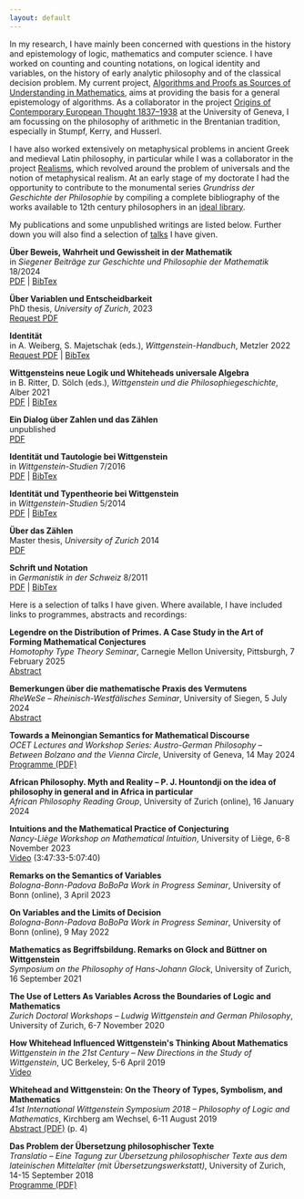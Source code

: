 ```yaml
---
layout: default
---
```


In my research, I have mainly been concerned with questions in the history and epistemology
of logic, mathematics and computer science.
I have worked on counting and counting notations, on logical identity and variables,
on the history of early analytic philosophy and of the classical decision problem.
My current project,
[Algorithms and Proofs as Sources of Understanding in Mathematics](https://data.snf.ch/grants/grant/222039), 
aims at providing the basis for a general epistemology of algorithms.
As a collaborator in the project
[Origins of Contemporary European Thought 1837–1938](https://www.unige.ch/lettres/philo/recherche/inbegriff/ocet)
at the University of Geneva, I am focussing on the philosophy of arithmetic in the Brentanian tradition, especially
in Stumpf, Kerry, and Husserl.

I have also worked extensively on metaphysical problems in ancient Greek and medieval Latin philosophy,
in particular while I was a collaborator in the project
[Realisms](https://www.unige.ch/lettres/philo/recherche/inbegriff/realisms),
which revolved around the problem of universals and the notion of metaphysical realism.
At an early stage of my doctorate I had the opportunity to contribute to the monumental series
_Grundriss der Geschichte der Philosophie_ by compiling a complete bibliography of the works
available to 12th century philosophers in an
[ideal library](https://www.schwabeonline.ch/schwabe-xaveropp/elibrary/start.xav?qn=%24%24%24OpenURL%24%24%24&id=doi%3A10.24894%2FGrundriss_MA3_SV1_PT1_CH1_PA2).

My publications and some unpublished writings are listed below.
Further down you will also find a selection of [talks](#talks) I have given.

**Über Beweis, Wahrheit und Gewissheit in der Mathematik**<br>
in _Siegener Beiträge zur Geschichte und Philosophie der Mathematik_ 18/2024<br>
[PDF](./assets/papers/RB-2024-BeweisWahrheitGewissheit.pdf) | 
[BibTex](./assets/papers/RB-2024-bibtex.bib)

**Über Variablen und Entscheidbarkeit**<br>
PhD thesis, _University of Zurich_, 2023<br>
[Request PDF](mailto:romain.buechi@unige.ch?subject=PDF%20Access%20Request)

**Identität**<br>
in A. Weiberg, S. Majetschak (eds.), _Wittgenstein-Handbuch_, Metzler 2022<br>
[Request PDF](mailto:romain.buechi@unige.ch?subject=PDF%20Access%20Request) | 
[BibTex](./assets/papers/RB-2022-bibtex.bib)

**Wittgensteins neue Logik und Whiteheads universale Algebra**<br>
in B. Ritter, D. Sölch (eds.), _Wittgenstein und die Philosophiegeschichte_, Alber 2021<br>
[PDF](./assets/papers/RB-2021-WhiteheadUndWittgenstein.pdf) | 
[BibTex](./assets/papers/RB-2021-bibtex.bib)

**Ein Dialog über Zahlen und das Zählen**<br>
unpublished<br>
[PDF](./assets/papers/RB-2019-DialogUeberZahlenUndDasZaehlen.pdf)

**Identität und Tautologie bei Wittgenstein**<br>
in _Wittgenstein-Studien_ 7/2016<br>
[PDF](./assets/papers/RB-2016-IdentitaetUndTautologieBeiWittgenstein.pdf) | 
[BibTex](./assets/papers/RB-2016-bibtex.bib)

**Identität und Typentheorie bei Wittgenstein**<br>
in _Wittgenstein-Studien_ 5/2014<br>
[PDF](./assets/papers/RB-2014-IdentitaetUndTypentheorieBeiWittgenstein.pdf) | 
[BibTex](./assets/papers/RB-2014-bibtex.bib)

**Über das Zählen**<br>
Master thesis, _University of Zurich_ 2014<br>
[PDF](./assets/papers/RB-2014-UeberDasZaehlen.pdf)

**Schrift und Notation**<br>
in _Germanistik in der Schweiz_ 8/2011<br>
[PDF](./assets/papers/RB-2011-SchriftUndNotation.pdf) | 
[BibTex](./assets/papers/RB-2011-bibtex.bib)

<a id="talks"></a>
Here is a selection of talks I have given.
Where available, I have included links to programmes, abstracts and recordings:

**Legendre on the Distribution of Primes. A Case Study in the Art of Forming Mathematical Conjectures**<br>
_Homotophy Type Theory Seminar_,
Carnegie Mellon University, Pittsburgh, 7 February 2025<br>
[Abstract](https://www.cmu.edu/dietrich/philosophy/hott/seminars/index.html)

**Bemerkungen über die mathematische Praxis des Vermutens**<br>
_RheWeSe – Rheinisch-Westfälisches Seminar_,
University of Siegen, 5 July 2024<br>
[Abstract](https://www.uni-siegen.de/fb6/phima/rhewese/rhewese24.html)

**Towards a Meinongian Semantics for Mathematical Discourse**<br>
_OCET Lectures and Workshop Series: Austro-German Philosophy – Between Bolzano and the Vienna Circle_,
University of Geneva, 14 May 2024<br>
[Programme (PDF)](https://www.unige.ch/lettres/philo/application/files/6817/1387/7488/Programme_AGP-05-2024.pdf)

**African Philosophy. Myth and Reality – P. J. Hountondji on the idea of philosophy in general and in Africa in particular**<br>
_African Philosophy Reading Group_,
University of Zurich (online), 16 January 2024

**Intuitions and the Mathematical Practice of Conjecturing**<br>
_Nancy-Liège Workshop on Mathematical Intuition_,
University of Liège, 6-8 November 2023<br>
[Video](https://www.youtube.com/live/jMGEPFuKR_g?si=OsHrhDRxk1okgyRi&t=13653) (3:47:33-5:07:40)

**Remarks on the Semantics of Variables**<br>
_Bologna-Bonn-Padova BoBoPa Work in Progress Seminar_,
University of Bonn (online), 3 April 2023

**On Variables and the Limits of Decision**<br>
_Bologna-Bonn-Padova BoBoPa Work in Progress Seminar_,
University of Bonn (online), 9 May 2022
		
**Mathematics as Begriffsbildung. Remarks on Glock and Büttner on Wittgenstein**<br>
_Symposium on the Philosophy of Hans-Johann Glock_,
University of Zurich, 16 September 2021
	
**The Use of Letters As Variables Across the Boundaries of Logic and Mathematics**<br>
_Zurich Doctoral Workshops – Ludwig Wittgenstein and German Philosophy_,
University of Zurich, 6-7 November 2020
	
**How Whitehead Influenced Wittgenstein's Thinking About Mathematics**<br>
_Wittgenstein in the 21st Century – New Directions in the Study of Wittgenstein_,
UC Berkeley, 5-6 April 2019<br>
[Video](https://www.truthandpower.com/?page_id=806)

**Whitehead and Wittgenstein: On the Theory of Types, Symbolism, and Mathematics**<br>
_41st International Wittgenstein Symposium 2018 – Philosophy of Logic and Mathematics_,
Kirchberg am Wechsel, 6-11 August 2019<br>
[Abstract (PDF)](https://www.alws.at/abstract_2018.pdf) (p. 4)

**Das Problem der Übersetzung philosophischer Texte**<br>
_Translatio – Eine Tagung zur Übersetzung philosophischer Texte
aus dem lateinischen Mittelalter (mit Übersetzungswerkstatt)_,
University of Zurich, 14-15 September 2018<br>
[Programme (PDF)](https://www.uzh.ch/dam/jcr:5559881a-3f78-494c-9955-ed05a76f6cc1/translatioflyer.pdf)


